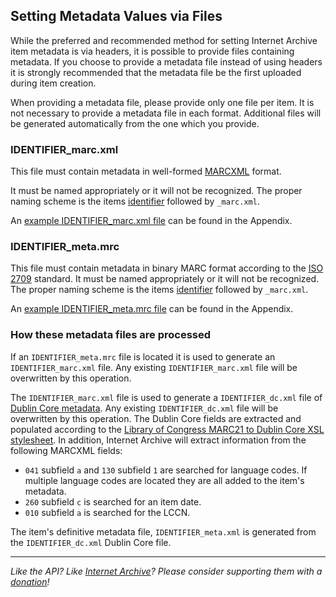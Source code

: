 ## Setting Metadata Values via Files

While the preferred and recommended method for setting Internet Archive item metadata is via headers, it is possible to provide files containing metadata. If you choose to provide a metadata file instead of using headers it is strongly recommended that the metadata file be the first uploaded during item creation.

When providing a metadata file, please provide only one file per item. It is not necessary to provide a metadata file in each format. Additional files will be generated automatically from the one which you provide.

### IDENTIFIER_marc.xml

This file must contain metadata in well-formed [MARCXML](http://www.loc.gov/standards/marcxml/) format. 

It must be named appropriately or it will not be recognized. The proper naming scheme is the items [identifier](./identifiers.md) followed by `_marc.xml`.

An [example IDENTIFIER_marc.xml file](./appendices/identifier_marc_xml.md) can be found in the Appendix.

### IDENTIFIER_meta.mrc

This file must contain metadata in binary MARC format according to the [ISO 2709](http://www.iso.org/iso/iso_catalogue/catalogue_tc/catalogue_detail.htm?csnumber=41319) standard. 
It must be named appropriately or it will not be recognized. The proper naming scheme is the items [identifier](./identifiers.md) followed by `_marc.xml`.

An [example IDENTIFIER_meta.mrc file](./appendices/identifier_meta_mrc.md) can be found in the Appendix.

### How these metadata files are processed

If an `IDENTIFIER_meta.mrc` file is located it is used to generate an `IDENTIFIER_marc.xml` file. Any existing `IDENTIFIER_marc.xml` file will be overwritten by this operation.

The `IDENTIFIER_marc.xml` file is used to generate a `IDENTIFIER_dc.xml` file of [Dublin Core metadata](http://dublincore.org/). Any existing `IDENTIFIER_dc.xml` file will be overwritten by this operation. The Dublin Core fields are extracted and populated according to the [Library of Congress MARC21 to Dublin Core XSL stylesheet](http://www.loc.gov/standards/marcxml/xslt/MARC21slim2OAIDC.xsl). In addition, Internet Archive will extract information from the following MARCXML fields:

* `041` subfield `a` and `130` subfield `1` are searched for language codes. If multiple language codes are located they are all added to the item's metadata.
* `260` subfield `c` is searched for an item date.
* `010` subfield `a` is searched for the LCCN.

The item's definitive metadata file, `IDENTIFIER_meta.xml` is generated from the `IDENTIFIER_dc.xml` Dublin Core file.

-----

_Like the API? Like [Internet Archive](http://archive.org)? Please consider supporting them with a [donation](http://archive.org/donate/)!_

